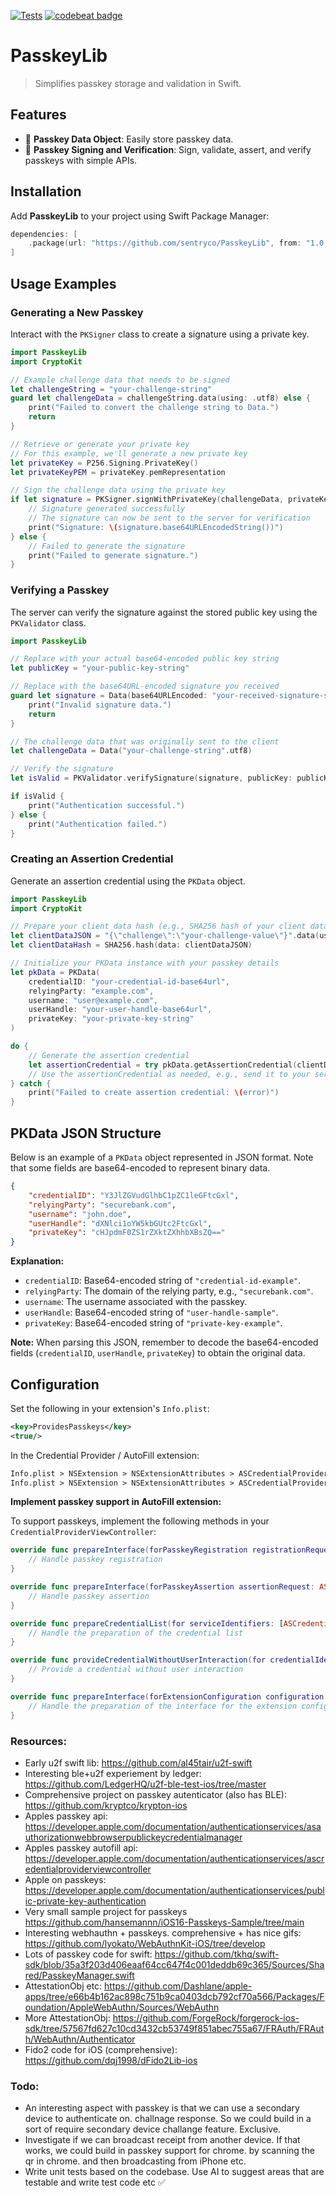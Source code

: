 [![Tests](https://github.com/sentryco/PasskeyLib/actions/workflows/Tests.yml/badge.svg)](https://github.com/sentryco/PasskeyLib/actions/workflows/Tests.yml)
[![codebeat badge](https://codebeat.co/badges/180de22b-8712-452f-ab9a-ccdcbf9a558e)](https://codebeat.co/projects/github-com-sentryco-passkeylib-main)

# PasskeyLib

> Simplifies passkey storage and validation in Swift.

## Features

- 🔑 **Passkey Data Object**: Easily store passkey data.
- 🔏 **Passkey Signing and Verification**: Sign, validate, assert, and verify passkeys with simple APIs.

## Installation

Add **PasskeyLib** to your project using Swift Package Manager:

```swift
dependencies: [
    .package(url: "https://github.com/sentryco/PasskeyLib", from: "1.0.0")
]
```

## Usage Examples

### Generating a New Passkey

Interact with the `PKSigner` class to create a signature using a private key.

```swift
import PasskeyLib
import CryptoKit

// Example challenge data that needs to be signed
let challengeString = "your-challenge-string"
guard let challengeData = challengeString.data(using: .utf8) else {
    print("Failed to convert the challenge string to Data.")
    return
}

// Retrieve or generate your private key
// For this example, we'll generate a new private key
let privateKey = P256.Signing.PrivateKey()
let privateKeyPEM = privateKey.pemRepresentation

// Sign the challenge data using the private key
if let signature = PKSigner.signWithPrivateKey(challengeData, privateKey: privateKeyPEM) {
    // Signature generated successfully
    // The signature can now be sent to the server for verification
    print("Signature: \(signature.base64URLEncodedString())")
} else {
    // Failed to generate the signature
    print("Failed to generate signature.")
}
```

### Verifying a Passkey

The server can verify the signature against the stored public key using the `PKValidator` class.

```swift
import PasskeyLib

// Replace with your actual base64-encoded public key string
let publicKey = "your-public-key-string"

// Replace with the base64URL-encoded signature you received
guard let signature = Data(base64URLEncoded: "your-received-signature-string") else {
    print("Invalid signature data.")
    return
}

// The challenge data that was originally sent to the client
let challengeData = Data("your-challenge-string".utf8)

// Verify the signature
let isValid = PKValidator.verifySignature(signature, publicKey: publicKey, challenge: challengeData)

if isValid {
    print("Authentication successful.")
} else {
    print("Authentication failed.")
}
```

### Creating an Assertion Credential

Generate an assertion credential using the `PKData` object.

```swift
import PasskeyLib
import CryptoKit

// Prepare your client data hash (e.g., SHA256 hash of your client data)
let clientDataJSON = "{\"challenge\":\"your-challenge-value\"}".data(using: .utf8)!
let clientDataHash = SHA256.hash(data: clientDataJSON)

// Initialize your PKData instance with your passkey details
let pkData = PKData(
    credentialID: "your-credential-id-base64url",
    relyingParty: "example.com",
    username: "user@example.com",
    userHandle: "your-user-handle-base64url",
    privateKey: "your-private-key-string"
)

do {
    // Generate the assertion credential
    let assertionCredential = try pkData.getAssertionCredential(clientDataHash: clientDataHash)
    // Use the assertionCredential as needed, e.g., send it to your server
} catch {
    print("Failed to create assertion credential: \(error)")
}
```

## PKData JSON Structure

Below is an example of a `PKData` object represented in JSON format. Note that some fields are base64-encoded to represent binary data.

```json
{
    "credentialID": "Y3JlZGVudGlhbC1pZC1leGFtcGxl",
    "relyingParty": "securebank.com",
    "username": "john.doe",
    "userHandle": "dXNlci1oYW5kbGUtc2FtcGxl",
    "privateKey": "cHJpdmF0ZS1rZXktZXhhbXBsZQ=="
}
```

**Explanation:**

- `credentialID`: Base64-encoded string of `"credential-id-example"`.
- `relyingParty`: The domain of the relying party, e.g., `"securebank.com"`.
- `username`: The username associated with the passkey.
- `userHandle`: Base64-encoded string of `"user-handle-sample"`.
- `privateKey`: Base64-encoded string of `"private-key-example"`.

**Note:** When parsing this JSON, remember to decode the base64-encoded fields (`credentialID`, `userHandle`, `privateKey`) to obtain the original data.

## Configuration

Set the following in your extension's `Info.plist`:

```xml
<key>ProvidesPasskeys</key>
<true/>
```

In the Credential Provider / AutoFill extension:

```xml
Info.plist > NSExtension > NSExtensionAttributes > ASCredentialProviderExtensionCapabilities > ProvidesPasskeys = YES
Info.plist > NSExtension > NSExtensionAttributes > ASCredentialProviderExtensionCapabilities > ProvidesPasswords = YES
```

**Implement passkey support in AutoFill extension:**

To support passkeys, implement the following methods in your `CredentialProviderViewController`:

```swift
override func prepareInterface(forPasskeyRegistration registrationRequest: ASCredentialRequest) {
    // Handle passkey registration
}

override func prepareInterface(forPasskeyAssertion assertionRequest: ASCredentialRequest) {
    // Handle passkey assertion
}

override func prepareCredentialList(for serviceIdentifiers: [ASCredentialServiceIdentifier]) {
    // Handle the preparation of the credential list
}

override func provideCredentialWithoutUserInteraction(for credentialIdentity: ASPasswordCredentialIdentity) {
    // Provide a credential without user interaction
}

override func prepareInterface(forExtensionConfiguration configuration: ASCredentialProviderExtensionConfiguration) {
    // Handle the preparation of the interface for the extension configuration
}
```

### Resources: 
- Early u2f swift lib: https://github.com/al45tair/u2f-swift
- Interesting ble+u2f experiement by ledger: https://github.com/LedgerHQ/u2f-ble-test-ios/tree/master
- Comprehensive project on passkey autenticator (also has BLE): https://github.com/kryptco/krypton-ios
- Apples passkey api: https://developer.apple.com/documentation/authenticationservices/asauthorizationwebbrowserpublickeycredentialmanager
- Apples passkey autofill api: https://developer.apple.com/documentation/authenticationservices/ascredentialproviderviewcontroller
- Apple on passkeys: https://developer.apple.com/documentation/authenticationservices/public-private-key-authentication
- Very small sample project for passkeys https://github.com/hansemannn/iOS16-Passkeys-Sample/tree/main
- Interesting webhauthn + passkeys. comprehensive + has nice gifs: https://github.com/lyokato/WebAuthnKit-iOS/tree/develop
- Lots of passkey code for swift: https://github.com/tkhq/swift-sdk/blob/35a3f203d406eaaf64cc647f4c001deddb69c365/Sources/Shared/PasskeyManager.swift
- AttestationObj etc: https://github.com/Dashlane/apple-apps/tree/e66b4b162ac898c751b9ca0403dcb792cf70a566/Packages/Foundation/AppleWebAuthn/Sources/WebAuthn
- More AttestationObj: https://github.com/ForgeRock/forgerock-ios-sdk/tree/57567fd627c10cd3432cb53749f851abec755a67/FRAuth/FRAuth/WebAuthn/Authenticator
- Fido2 code for iOS (comprehensive): https://github.com/dqj1998/dFido2Lib-ios

### Todo: 
- An interesting aspect with passkey is that we can use a secondary device to authenticate on. challnage response. So we could build in a sort of require secondary device challange feature. Exclusive.
- Investigate if we can broadcast receipt from another device. If that works, we could build in passkey support for chrome. by scanning the qr in chrome. and then broadcasting from iPhone etc.
- Write unit tests based on the codebase. Use AI to suggest areas that are testable and write test code etc ✅
